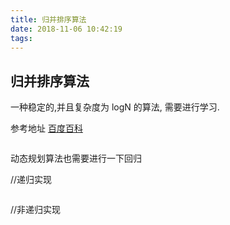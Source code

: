 ```yaml
---
title: 归并排序算法
date: 2018-11-06 10:42:19
tags:
---
```


## 归并排序算法

一种稳定的,并且复杂度为 logN 的算法, 需要进行学习.

参考地址 [百度百科](https://baike.baidu.com/item/%E5%BD%92%E5%B9%B6%E6%8E%92%E5%BA%8F)

```javascript

```

动态规划算法也需要进行一下回归

//递归实现
```javascript

```

//非递归实现
```javascript

```
